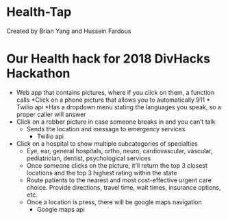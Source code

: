 # Health-Tap
Created by Brian Yang and Hussein Fardous

# Our Health hack for 2018 DivHacks Hackathon

* Web app that contains pictures, where if you click on them, a function calls
    *Click on a phone picture that allows you to automatically 911
      * Twilio api
      *Has a dropdown menu stating the languages you speak, so a proper caller will answer
* Click on a robber picture in case someone breaks in and you can’t talk
    * Sends the location and message to emergency services
      * Twilio api
* Click on a hospital to show multiple subcategories of specialties
    * Eye, ear, general hospitals, ortho, neuro, cardiovascular,  vascular, pediatrician, dentist, psychological services
    * Once someone clicks on the picture, it’ll return the top 3 closest locations and the top 3 highest rating within the state
    * Route patients to the nearest and most cost-effective urgent care choice. Provide directions, travel time, wait times, insurance options, etc.
    * Once a location is press, there will be google maps navigation 
      * Google maps api

